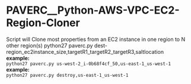 # PAVERC__Python-AWS-VPC-EC2-Region-Cloner
Script will Clone most properties from an EC2 instance in one region to N other region(s)
python27 paverc.py dest-region_ec2instance_size,targetR1_targetR2_targetR3,saltlocation  
**example:**   
  ````python27 paverc.py us-west-2_i-0b68f4cf_50,us-east-1_us-west-1  ````     
**example:**   
  ````python27 paverc.py destroy,us-east-1_us-west-1 ````
